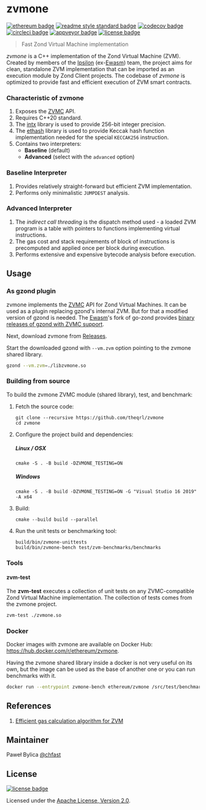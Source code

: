 # zvmone

[![ethereum badge]][ethereum]
[![readme style standard badge]][standard readme]
[![codecov badge]][codecov]
[![circleci badge]][circleci]
[![appveyor badge]][appveyor]
[![license badge]][Apache License, Version 2.0]

> Fast Zond Virtual Machine implementation

_zvmone_ is a C++ implementation of the Zond Virtual Machine (ZVM). 
Created by members of the [Ipsilon] (ex-[Ewasm]) team, the project aims for clean, standalone ZVM implementation 
that can be imported as an execution module by Zond Client projects. 
The codebase of _zvmone_ is optimized to provide fast and efficient execution of ZVM smart contracts.

### Characteristic of zvmone

1. Exposes the [ZVMC] API.
2. Requires C++20 standard.
3. The [intx] library is used to provide 256-bit integer precision.
4. The [ethash] library is used to provide Keccak hash function implementation
   needed for the special `KECCAK256` instruction.
5. Contains two interpreters: 
   - **Baseline** (default)
   - **Advanced** (select with the `advanced` option)

### Baseline Interpreter

1. Provides relatively straight-forward but efficient ZVM implementation.
2. Performs only minimalistic `JUMPDEST` analysis.

### Advanced Interpreter

1. The _indirect call threading_ is the dispatch method used -
   a loaded ZVM program is a table with pointers to functions implementing virtual instructions.
2. The gas cost and stack requirements of block of instructions is precomputed 
   and applied once per block during execution.
3. Performs extensive and expensive bytecode analysis before execution.


## Usage

### As gzond plugin

zvmone implements the [ZVMC] API for Zond Virtual Machines.
It can be used as a plugin replacing gzond's internal ZVM. But for that a modified
version of gzond is needed. The [Ewasm]'s fork
of go-zond provides [binary releases of gzond with ZVMC support](https://github.com/ewasm/go-ethereum/releases).

Next, download zvmone from [Releases].

Start the downloaded gzond with `--vm.zvm` option pointing to the zvmone shared library.

```bash
gzond --vm.zvm=./libzvmone.so
```

### Building from source

To build the zvmone ZVMC module (shared library), test, and benchmark:

1. Fetch the source code:
   ```
   git clone --recursive https://github.com/theqrl/zvmone
   cd zvmone
   ```

2. Configure the project build and dependencies:
   ##### Linux / OSX
   ```
   cmake -S . -B build -DZVMONE_TESTING=ON
   ```

   ##### Windows
   ```
   cmake -S . -B build -DZVMONE_TESTING=ON -G "Visual Studio 16 2019" -A x64
   ```
   
3. Build:
   ```
   cmake --build build --parallel
   ```


3. Run the unit tests or benchmarking tool:
   ```
   build/bin/zvmone-unittests
   build/bin/zvmone-bench test/zvm-benchmarks/benchmarks
   ```

### Tools

#### zvm-test

The **zvm-test** executes a collection of unit tests on 
any ZVMC-compatible Zond Virtual Machine implementation.
The collection of tests comes from the zvmone project.

```bash
zvm-test ./zvmone.so
```

### Docker

Docker images with zvmone are available on Docker Hub:
https://hub.docker.com/r/ethereum/zvmone.

Having the zvmone shared library inside a docker is not very useful on its own,
but the image can be used as the base of another one or you can run benchmarks 
with it.

```bash
docker run --entrypoint zvmone-bench ethereum/zvmone /src/test/benchmarks
```

## References

1. [Efficient gas calculation algorithm for ZVM](docs/efficient_gas_calculation_algorithm.md)

## Maintainer

Paweł Bylica [@chfast]

## License

[![license badge]][Apache License, Version 2.0]

Licensed under the [Apache License, Version 2.0].


[@chfast]: https://github.com/chfast
[appveyor]: https://ci.appveyor.com/project/chfast/evmone/branch/master
[circleci]: https://circleci.com/gh/ethereum/evmone/tree/master
[codecov]: https://codecov.io/gh/ethereum/evmone/
[Apache License, Version 2.0]: LICENSE
[ethereum]: https://ethereum.org
[ZVMC]: https://github.com/ethereum/evmc
[Ipsilon]: https://github.com/ipsilon
[Ewasm]: https://github.com/ewasm
[intx]: https://github.com/chfast/intx
[ethash]: https://github.com/chfast/ethash
[Releases]: https://github.com/ethereum/evmone/releases
[standard readme]: https://github.com/RichardLitt/standard-readme

[appveyor badge]: https://img.shields.io/appveyor/ci/chfast/evmone/master.svg?logo=appveyor
[circleci badge]: https://img.shields.io/circleci/project/github/ethereum/evmone/master.svg?logo=circleci
[codecov badge]: https://img.shields.io/codecov/c/github/ethereum/evmone.svg?logo=codecov
[ethereum badge]: https://img.shields.io/badge/ethereum-EVM-informational.svg?logo=ethereum
[license badge]: https://img.shields.io/github/license/ethereum/evmone.svg?logo=apache
[readme style standard badge]: https://img.shields.io/badge/readme%20style-standard-brightgreen.svg
